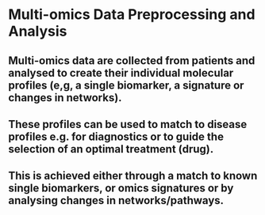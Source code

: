# Multi-omics Data Preprocessing and Analysis

## Multi-omics data are collected from patients and analysed to create their individual molecular profiles (e,g, a single biomarker, a signature or changes in networks).
## These profiles can be used to match to disease profiles e.g. for diagnostics or to guide the selection of an optimal treatment (drug).
## This is achieved either through a match to known single biomarkers, or omics signatures or by analysing changes in networks/pathways.
